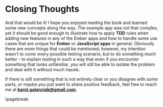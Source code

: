 # Closing Thoughts

And that would be it! I hope you enjoyed reading the book and learned some new concepts along the way. The example app was not that complex, yet it should be good enough to illustrate how to apply **TDD** rules when adding new features in any of the Ember apps and how to handle some use cases that are unique for **Ember** or **JavaScript apps** in general. Obviously there are more things that could be mentioned; however, my intention wasn't to cover every possible testing scenario, but to do something much better - to explain testing in such a way that even if you encounter something that looks unfamiliar, you will still be able to isolate the problem and deal with it without much hassle.

If there is still something that is not entirely clear or you disagree with some parts, or maybe you just want to share positive feedback, feel free to reach me at **karol.galanciak@gmail.com**.

\pagebreak
